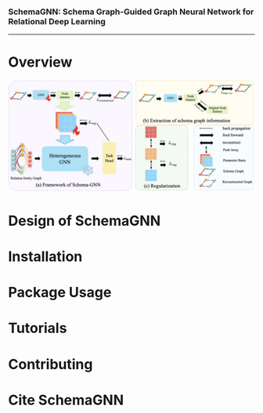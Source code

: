 ### SchemaGNN: Schema Graph-Guided Graph Neural Network for Relational Deep Learning

----


# Overview
![Overall framework of Schema Graph-Guided Graph Neural Network](/schema-gnn.jpg)

# Design of SchemaGNN


# Installation

# Package Usage

# Tutorials


# Contributing


# Cite SchemaGNN

